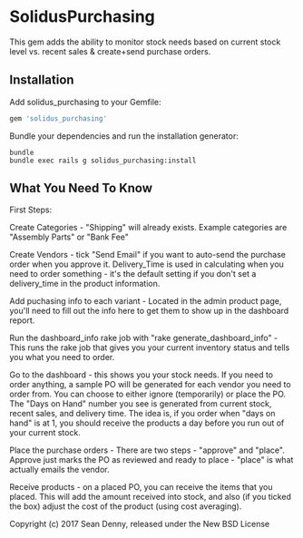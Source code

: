 SolidusPurchasing
=================

This gem adds the ability to monitor stock needs based on current stock level vs.
recent sales & create+send purchase orders.

Installation
------------

Add solidus_purchasing to your Gemfile:

```ruby
gem 'solidus_purchasing'
```

Bundle your dependencies and run the installation generator:

```shell
bundle
bundle exec rails g solidus_purchasing:install
```

What You Need To Know
------------

First Steps:

Create Categories - "Shipping" will already exists. Example categories are
"Assembly Parts" or "Bank Fee"

Create Vendors - tick "Send Email" if you want to auto-send the purchase order
when you approve it. Delivery_Time is used in calculating when you need to order
something - it's the default setting if you don't set a delivery_time in the
product information.

Add puchasing info to each variant - Located in the admin product page, you'll
need to fill out the info here to get them to show up in the dashboard report.

Run the dashboard_info rake job with "rake generate_dashboard_info" - This runs
the rake job that gives you your current inventory status and tells you what
you need to order.

Go to the dashboard - this shows you your stock needs. If you need to order
anything, a sample PO will be generated for each vendor you need to order from.
You can choose to either ignore (temporarily) or place the PO. The "Days on Hand"
number you see is generated from current stock, recent sales, and delivery time.
The idea is, if you order when "days on hand" is at 1, you should receive the
products a day before you run out of your current stock.

Place the purchase orders - There are two steps - "approve" and "place". Approve
just marks the PO as reviewed and ready to place - "place" is what actually
emails the vendor.

Receive products - on a placed PO, you can receive the items that you placed. This
will add the amount received into stock, and also (if you ticked the box) adjust
the cost of the product (using cost averaging).



Copyright (c) 2017 Sean Denny, released under the New BSD License
